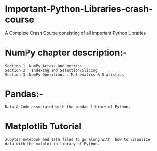 # Important-Python-Libraries-crash-course
A Complete Crash Course consisting of all important Python Libraries 

# NumPy chapter description:-

    Section 1: NumPy Arrays and metrics 
    Section 2 : Indexing and Selection/Slicing 
    Section 3: NumPy Operations : Mathematics & Statistics 
   

# Pandas:- 

    Data & Code associated with the pandas library of Python.


# Matplotlib Tutorial

    Jupyter notebook and data files to go along with  how to visualize data with the matplotlib library of Python.
